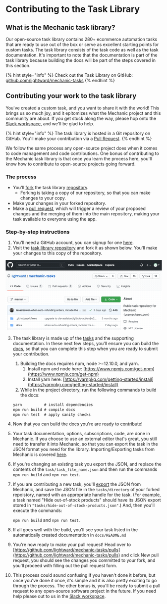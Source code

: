 # Contributing to the Task Library

## What is the Mechanic task library?

Our open-source task library contains 280+ ecommerce automation tasks that are ready to use out of the box or serve as excellent starting points for custom tasks. The task library consists of the task code as well as the task documentation. It's important to note that the documentation is part of the task library because building the docs will be part of the steps covered in this section.

{% hint style="info" %}
Check out the Task Library on GitHub: [github.com/lightward/mechanic-tasks](https://github.com/lightward/mechanic-tasks)
{% endhint %}

## Contributing your work to the task library

You've created a custom task, and you want to share it with the world! This brings us so much joy, and it epitomizes what the Mechanic project and this community are about. If you get stuck along the way, please hop onto the [Slack workspace](https://join.slack.com/t/usemechanic/shared_invite/zt-cq84nrs7-ggYbYTbf~CrCjTg8nmHP2A), and we'll be glad to help.

{% hint style="info" %}
The task library is hosted in a Git repository on GitHub. You'll make your contribution via a [Pull Request](https://docs.github.com/en/github/collaborating-with-issues-and-pull-requests/about-pull-requests).
{% endhint %}

We follow the same process any open-source project does when it comes to code management and code contributions. One bonus of contributing to the Mechanic task library is that once you learn the process here, you'll know how to contribute to open-source projects going forward.

### The process

* You'll [fork](https://docs.github.com/en/github/getting-started-with-github/fork-a-repo) the task library [repository](https://github.com/lightward/mechanic-tasks).
  * Forking is taking a copy of our repository, so that you can make changes to your copy.
* Make your changes in your forked repository.
* Make a [pull request](https://docs.github.com/en/github/collaborating-with-issues-and-pull-requests/about-pull-requests), which will trigger a review of your proposed changes and the merging of them into the main repository, making your task available to everyone using the app.

### Step-by-step instructions

1. You'll need a GitHub account, you can signup for one [here](https://github.com/join). 
2. Visit the [task library repository](https://github.com/lightward/mechanic-tasks) and fork it as shown below. You'll make your changes to this copy of the repository.

![](../.gitbook/assets/fork.gif)

3. The task library is made up of the [tasks](https://github.com/lightward/mechanic-tasks/tree/master/tasks) and the supporting documentation.  In these next few steps, you'll ensure you can build the [docs](https://github.com/lightward/mechanic-tasks/tree/master/docs), so that you can complete this step when you are ready to submit your contribution.

   1. Building the docs requires npm, node &gt;=12.10.0, and yarn. 
      1. Install npm and node here: [https://www.npmjs.com/get-npm](https://www.npmjs.com/get-npm)
      2. Install yarn here: [https://yarnpkg.com/getting-started/install](https://yarnpkg.com/getting-started/install)
   2. While in the project directory, run the following commands to build the docs:

   ```text
   yarn          # install dependencies
   npm run build # compile docs
   npm run test  # apply sanity checks
   ```

4. Now that you can build the docs you're are ready to [contribute](https://github.com/lightward/mechanic-tasks/blob/master/CONTRIBUTING.md)! 
5. Your task documentation, options, subscriptions, code, are done in Mechanic. If you choose to use an external editor that's great, you still need to transfer it into Mechanic, so that you can export the task in the JSON format you need for the library. Importing/Exporting tasks from Mechanic is covered [here](../core-concepts/tasks/importing-exporting-tasks.md).
6. If you're changing an existing task you export the JSON, and replace the contents of the `task/task_file_name.json` and then run the commands `npm run build` and `npm run test.`
7. If you are contributing a new task, you'll [export](../core-concepts/tasks/importing-exporting-tasks.md) the JSON from Mechanic, and save the JSON file in the `tasks/directory` of your forked repoistory, named with an appropriate handle for the task. \(For example, a task named "Hide out-of-stock products" should have its JSON export stored in `"tasks/hide-out-of-stock-products.json"`.\) And, then you'll execute the commands: 

   `npm run build` and `npm run test`.

8. If all goes well with the build, you'll see your task listed in the automatically created documentation in `docs/README.md`
9. You're now ready to make your pull request! Head over to [https://github.com/lightward/mechanic-tasks/pulls](https://github.com/lightward/mechanic-tasks/pulls)  and click New pull request, you should see the changes you committed to your fork, and you'll proceed with filling out the pull request form.
10. This process could sound confusing if you haven't done it before, but once you've done it once, it's simple and it is also pretty exciting to go through the process.  The other bonus is, you'll be ready to submit a pull request to any open-source software project in the future. If you need help please out to us in the [Slack workspace](https://join.slack.com/t/usemechanic/shared_invite/zt-cq84nrs7-ggYbYTbf~CrCjTg8nmHP2A).

